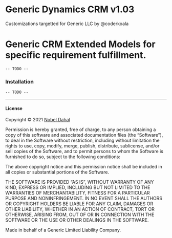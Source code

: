 # Generic Dynamics CRM v1.03

Customizations targetted for Generic LLC by @coderkoala

# Generic CRM Extended Models for specific requirement fulfillment.

    -- TODO --

### Installation

    -- TODO --

---

#### License

Copyright © 2021 [Nobel Dahal](https://nobeldahal.com.np)

Permission is hereby granted, free of charge, to any person obtaining a copy of this software and associated documentation files (the “Software”), to deal in the Software without restriction, including without limitation the rights to use, copy, modify, merge, publish, distribute, sublicense, and/or sell copies of the Software, and to permit persons to whom the Software is furnished to do so, subject to the following conditions:

The above copyright notice and this permission notice shall be included in all copies or substantial portions of the Software.

THE SOFTWARE IS PROVIDED “AS IS”, WITHOUT WARRANTY OF ANY KIND, EXPRESS OR IMPLIED, INCLUDING BUT NOT LIMITED TO THE WARRANTIES OF MERCHANTABILITY, FITNESS FOR A PARTICULAR PURPOSE AND NONINFRINGEMENT. IN NO EVENT SHALL THE AUTHORS OR COPYRIGHT HOLDERS BE LIABLE FOR ANY CLAIM, DAMAGES OR OTHER LIABILITY, WHETHER IN AN ACTION OF CONTRACT, TORT OR OTHERWISE, ARISING FROM, OUT OF OR IN CONNECTION WITH THE SOFTWARE OR THE USE OR OTHER DEALINGS IN THE SOFTWARE.

Made in behalf of a Generic Limited Liability Company.
